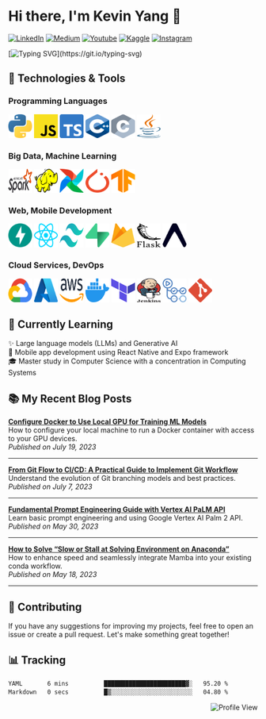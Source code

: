 # Hi there, I'm Kevin Yang 👋

<a href="https://www.linkedin.com/in/kevinshijinyang/"><img src="https://img.shields.io/badge/LinkedIn-0077B5?style=flat-square&logo=linkedin&logoColor=white" alt="LinkedIn"/></a>
<a href="https://medium.com/@kevinsjy997"><img src="https://img.shields.io/badge/Medium-2d2d2d?style=flat-square&logo=medium&logoColor=white" alt="Medium"/></a>
<a href="https://www.youtube.com/@kevinkevinya"><img src="https://img.shields.io/badge/YouTube-red?style=flat-square&logo=youtube&logoColor=white" alt="Youtube"/></a>
<a href="https://www.kaggle.com/sjyangkevin"><img src="https://img.shields.io/badge/Kaggle-20beff?style=flat-square&logo=kaggle&logoColor=white" alt="Kaggle"/></a>
<a href="https://www.instagram.com/kevin.kevinya/"><img src="https://img.shields.io/badge/Instagram-e4405f?style=flat-square&logo=instagram&logoColor=white" alt="Instagram"/></a>

[![Typing SVG](https://readme-typing-svg.demolab.com?font=Caveat&weight=600&size=36&duration=3600&pause=720&color=FF8800&background=FFFFFF00&multiline=true&random=false&width=435&lines=Welcome+to+my+GitHub+profile!)](https://git.io/typing-svg)

## 🔧 Technologies & Tools

### Programming Languages

<a href="https://www.python.org/"><img src="assets/icons/python.svg" alt="Python" height="48" width="48" /></a>
<a href="https://developer.mozilla.org/en-US/docs/Web/JavaScript"><img src="assets/icons/javascript.svg" alt="JavaScript" height="48" width="48" /></a>
<a href="https://www.typescriptlang.org/"><img src="assets/icons/typescript-icon.svg" alt="TypeScript" height="48" width="48" /></a>
<a href="https://en.wikipedia.org/wiki/C%2B%2B"><img src="assets/icons/c-plusplus.svg" alt="C++" height="48" width="48" /></a>
<a href="https://en.wikipedia.org/wiki/C_(programming_language)"><img src="assets/icons/c.svg" alt="C programming language" height="48" width="48" /></a>
<a href="https://dev.java/"><img src="assets/icons/java.svg" alt="Java" height="48" width="48" /></a>

### Big Data, Machine Learning

<a href="https://spark.apache.org/"><img src="assets/icons/apache-spark.svg" alt="Apache Spark" height="48" width="48" /></a>
<a href="https://hadoop.apache.org/"><img src="assets/icons/hadoop.svg" alt="Apache Hadoop" height="48" width="48" /></a>
<a href="https://airflow.apache.org/"><img src="assets/icons/airflow-icon.svg" alt="Apache Airflow" height="48" width="48" /></a>
<a href="https://pytorch.org/"><img src="assets/icons/pytorch-icon.svg" alt="PyTorch" height="48" width="48" /></a>
<a href="https://www.tensorflow.org/"><img src="assets/icons/tensorflow.svg" alt="TensorFlow" height="48" width="48" /></a>

### Web, Mobile Development

<a href="https://fastapi.tiangolo.com/"><img src="assets/icons/fastapi-icon.svg" alt="FastAPI" height="48" width="48" /></a>
<a href="https://react.dev/"><img src="assets/icons/react.svg" alt="React" height="48" width="48" /></a>
<a href="https://tailwindcss.com/"><img src="assets/icons/tailwindcss-icon.svg" alt="tailwindcss" height="48" width="48" /></a>
<a href="https://supabase.com/"><img src="assets/icons/supabase-icon.svg" alt="Supabase" height="48" width="48" /></a>
<a href="https://firebase.google.com/"><img src="assets/icons/firebase.svg" alt="Firebase" height="48" width="48" /></a>
<a href="https://flask.palletsprojects.com/en/3.0.x/"><img src="assets/icons/flask.svg" alt="Flask" height="48" width="48" /></a>
<a href="https://expo.dev/"><img src="assets/icons/expo-icon.svg" alt="Expo" height="48" width="48" /></a>

### Cloud Services, DevOps

<a href="https://cloud.google.com/"><img src="assets/icons/google-cloud.svg" alt="Google Cloud Platform" height="48" width="48" /></a>
<a href="https://azure.microsoft.com/"><img src="assets/icons/microsoft-azure.svg" alt="Azure" height="48" width="48" /></a>
<a href="https://aws.amazon.com/"><img src="assets/icons/aws.svg" alt="Amazon Web Services" height="48" width="48" /></a>
<a href="https://www.docker.com/"><img src="assets/icons/docker-icon.svg" alt="Docker" height="48" width="48" /></a>
<a href="https://www.terraform.io/"><img src="assets/icons/terraform-icon.svg" alt="Terraform" height="48" width="48" /></a>
<a href="https://www.jenkins.io/"><img src="assets/icons/jenkins.svg" alt="Jenkins" height="48" width="48" /></a>
<a href="https://github.com/features/actions"><img src="assets/icons/github-actions.svg" alt="GitHub Actions" height="48" width="48" /></a>
<a href="https://git-scm.com/"><img src="assets/icons/git-icon.svg" alt="Git" height="48" width="48" /></a>

## 🌱 Currently Learning

✨ Large language models (LLMs) and Generative AI  
📱 Mobile app development using React Native and Expo framework  
🎓 Master study in Computer Science with a concentration in Computing Systems  

## 📚 My Recent Blog Posts

**[Configure Docker to Use Local GPU for Training ML Models](https://medium.com/@kevinsjy997/configure-docker-to-use-local-gpu-for-training-ml-models-70980168ec9b)**  
How to configure your local machine to run a Docker container with access to your GPU devices.  
*Published on July 19, 2023*  

---

**[From Git Flow to CI/CD: A Practical Guide to Implement Git Workflow](https://medium.com/@kevinsjy997/from-git-flow-to-ci-cd-a-practical-guide-to-implement-git-workflow-d2c922f31fdc)**  
Understand the evolution of Git branching models and best practices.  
*Published on July 7, 2023*  

---

**[Fundamental Prompt Engineering Guide with Vertex AI PaLM API](https://medium.com/gopenai/fundamental-prompt-engineering-guide-with-vertex-ai-palm-api-c9f307413d85)**  
Learn basic prompt engineering and using Google Vertex AI Palm 2 API.  
*Published on May 30, 2023*  

---

**[How to Solve “Slow or Stall at Solving Environment on Anaconda”](https://medium.com/@kevinsjy997/how-to-solve-slow-or-stall-at-solving-environment-on-anaconda-6dd32a307a67)**  
How to enhance speed and seamlessly integrate Mamba into your existing conda workflow.  
*Published on May 18, 2023*  

---

## 🤝 Contributing

If you have any suggestions for improving my projects, feel free to open an issue or create a pull request. Let's make something great together!  

## 📊 Tracking

<!--START_SECTION:waka-->

```txt
YAML       6 mins          ███████████████████████▓░   95.20 %
Markdown   0 secs          █▒░░░░░░░░░░░░░░░░░░░░░░░   04.80 %
```

<!--END_SECTION:waka-->

<div align="right">
  <img src="https://komarev.com/ghpvc/?username=sjyangkevin&style=plastic&color=brightgreen" alt="Profile View"/>
</div>
